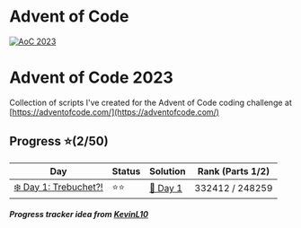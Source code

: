 # Advent of Code
[![AoC 2023](https://img.shields.io/badge/2023-★_2-44cc11)](https://adventofcode.com/2023)

# Advent of Code 2023
Collection of scripts I've created for the Advent of Code coding challenge at
[https://adventofcode.com/](https://adventofcode.com/)

## Progress ⭐(2/50)
| Day                                    | Status   | Solution                           | Rank (Parts 1/2)       |
| -----------                           | ---------| --------                            | ---------   |
| [❄️ Day 1: Trebuchet?!](2023/Day1)        | ⭐⭐    | [🎯 Day 1](2023/Day1/1.py)       | 332412 / 248259  |



##### Progress tracker idea from [KevinL10](https://github.com/KevinL10/advent-of-code)